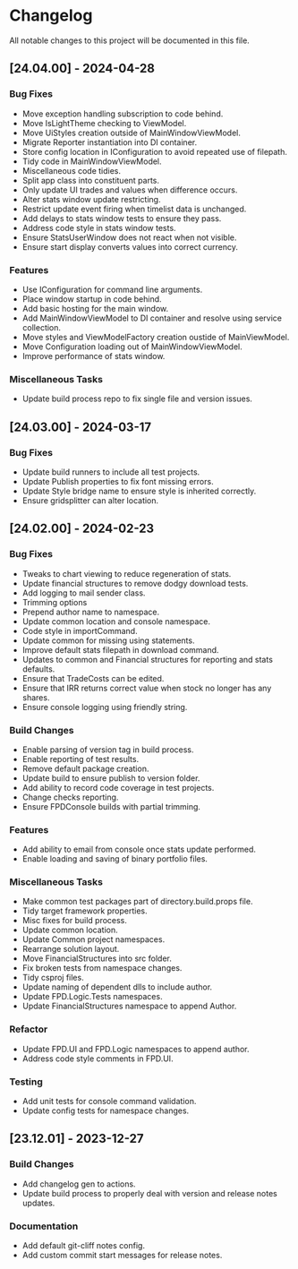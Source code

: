# Changelog

All notable changes to this project will be documented in this file.

## [24.04.00] - 2024-04-28

### Bug Fixes

- Move exception handling subscription to code behind.
- Move IsLightTheme checking to ViewModel.
- Move UiStyles creation outside of MainWindowViewModel.
- Migrate Reporter instantiation into DI container.
- Store config location in IConfiguration to avoid repeated use of filepath.
- Tidy code in MainWindowViewModel.
- Miscellaneous code tidies.
- Split app class into constituent parts.
- Only update UI trades and values when difference occurs.
- Alter stats window update restricting.
- Restrict update event firing when timelist data is unchanged.
- Add delays to stats window tests to ensure they pass.
- Address code style in stats window tests.
- Ensure StatsUserWindow does not react when not visible.
- Ensure start display converts values into correct currency.

### Features

- Use IConfiguration for command line arguments.
- Place window startup in code behind.
- Add basic hosting for the main window.
- Add MainWindowViewModel to DI container and resolve using service collection.
- Move styles and ViewModelFactory creation oustide of MainViewModel.
- Move Configuration loading out of MainWindowViewModel.
- Improve performance of stats window.

### Miscellaneous Tasks

- Update build process repo to fix single file and version issues.

## [24.03.00] - 2024-03-17

### Bug Fixes

- Update build runners to include all test projects.
- Update Publish properties to fix font missing errors.
- Update Style bridge name to ensure style is inherited correctly.
- Ensure gridsplitter can alter location.

## [24.02.00] - 2024-02-23

### Bug Fixes

- Tweaks to chart viewing to reduce regeneration of stats.
- Update financial structures to remove dodgy download tests.
- Add logging to mail sender class.
- Trimming options
- Prepend author name to namespace.
- Update common location and console namespace.
- Code style in importCommand.
- Update common for missing using statements.
- Improve default stats filepath in download command.
- Updates to common and Financial structures for reporting and stats defaults.
- Ensure that TradeCosts can be edited.
- Ensure that IRR returns correct value when stock no longer has any shares.
- Ensure console logging using friendly string.

### Build Changes

- Enable parsing of version tag in build process.
- Enable reporting of test results.
- Remove default package creation.
- Update build to ensure publish to version folder.
- Add ability to record code coverage in test projects.
- Change checks reporting.
- Ensure FPDConsole builds with partial trimming.

### Features

- Add ability to email from console once stats update performed.
- Enable loading and saving of binary portfolio files.

### Miscellaneous Tasks

- Make common test packages part of directory.build.props file.
- Tidy target framework properties.
- Misc fixes for build process.
- Update common location.
- Update Common project namespaces.
- Rearrange solution layout.
- Move FinancialStructures into src folder.
- Fix broken tests from namespace changes.
- Tidy csproj files.
- Update naming of dependent dlls to include author.
- Update FPD.Logic.Tests namespaces.
- Update FinancialStructures namespace to append Author.

### Refactor

- Update FPD.UI and FPD.Logic namespaces to append author.
- Address code style comments in FPD.UI.

### Testing

- Add unit tests for console command validation.
- Update config tests for namespace changes.

## [23.12.01] - 2023-12-27

### Build Changes

- Add changelog gen to actions.
- Update build process to properly deal with version and release notes updates.

### Documentation

- Add default git-cliff notes config.
- Add custom commit start messages for release notes.

<!-- generated by git-cliff -->

